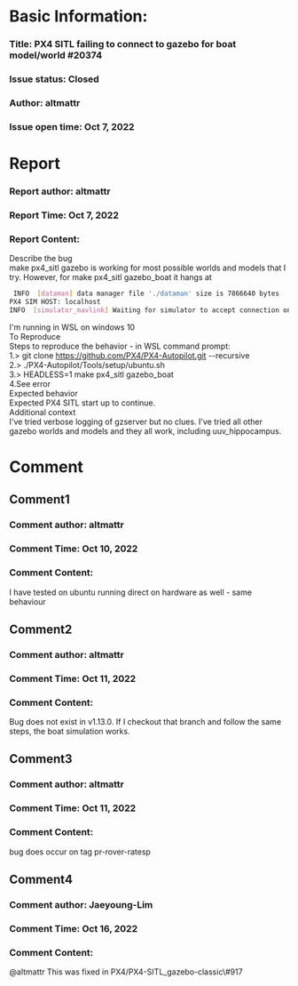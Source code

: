 # Basic Information:
### Title:  PX4 SITL failing to connect to gazebo for boat model/world #20374 
### Issue status: Closed
### Author: altmattr
### Issue open time: Oct 7, 2022
# Report
### Report author: altmattr
### Report Time: Oct 7, 2022
### Report Content:   
Describe the bug  
make px4_sitl gazebo is working for most possible worlds and models that I try.  However, for make px4_sitl gazebo_boat it hangs at  
    
```bash     
 INFO  [dataman] data manager file './dataman' size is 7866640 bytes        
PX4 SIM HOST: localhost        
INFO  [simulator_mavlink] Waiting for simulator to accept connection on TCP port 4560        
```  
I'm running in WSL on windows 10  
To Reproduce  
Steps to reproduce the behavior - in WSL command prompt:  
1.> git clone https://github.com/PX4/PX4-Autopilot.git --recursive  
2.> ./PX4-Autopilot/Tools/setup/ubuntu.sh  
3.> HEADLESS=1 make px4_sitl gazebo_boat  
4.See error  
Expected behavior  
Expected PX4 SITL start up to continue.  
Additional context  
I've tried verbose logging of gzserver but no clues.  I've tried all other gazebo worlds and models and they all work, including uuv_hippocampus.  

# Comment
## Comment1
### Comment author: altmattr
### Comment Time: Oct 10, 2022
### Comment Content:   
I have tested on ubuntu running direct on hardware as well - same behaviour  

## Comment2
### Comment author: altmattr
### Comment Time: Oct 11, 2022
### Comment Content:   
Bug does not exist in v1.13.0.  If I checkout that branch and follow the same steps, the boat simulation works.  

## Comment3
### Comment author: altmattr
### Comment Time: Oct 11, 2022
### Comment Content:   
bug does occur on tag pr-rover-ratesp  

## Comment4
### Comment author: Jaeyoung-Lim
### Comment Time: Oct 16, 2022
### Comment Content:   
@altmattr This was fixed in PX4/PX4-SITL_gazebo-classic\\\#917  

